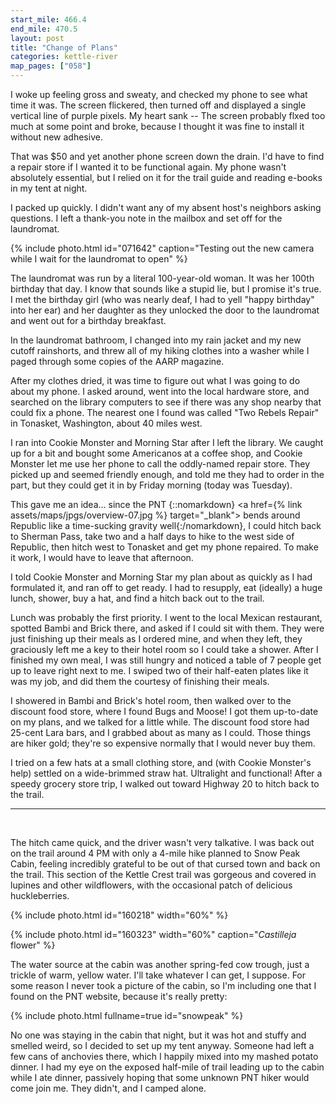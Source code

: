 ```yaml
---
start_mile: 466.4
end_mile: 470.5
layout: post
title: "Change of Plans"
categories: kettle-river
map_pages: ["058"]
---
```


I woke up feeling gross and sweaty, and checked my phone to see what time it
was. The screen flickered, then turned off and displayed a single vertical line
of purple pixels. My heart sank -- The screen probably flxed too much at some
point and broke, because I thought it was fine to install it without new
adhesive.

That was $50 and yet another phone screen down the drain. I'd have to find a
repair store if I wanted it to be functional again. My phone wasn't absolutely
essential, but I relied on it for the trail guide and reading e-books in my tent
at night.

I packed up quickly. I didn't want any of my absent host's neighbors asking
questions. I left a thank-you note in the mailbox and set off for the
laundromat.

{% include photo.html id="071642" caption="Testing out the new camera while I wait for the laundromat to open" %}

The laundromat was run by a literal 100-year-old woman. It was her 100th
birthday that day. I know that sounds like a stupid lie, but I promise it's
true. I met the birthday girl (who was nearly deaf, I had to yell "happy
birthday" into her ear) and her daughter as they unlocked the door to the
laundromat and went out for a birthday breakfast.

In the laundromat bathroom, I changed into my rain jacket and my new cutoff
rainshorts, and threw all of my hiking clothes into a washer while I paged
through some copies of the AARP magazine.

After my clothes dried, it was time to figure out what I was going to do about
my phone. I asked around, went into the local hardware store, and searched on
the library computers to see if there was any shop nearby that could fix a
phone. The nearest one I found was called "Two Rebels Repair" in Tonasket,
Washington, about 40 miles west.

I ran into Cookie Monster and Morning Star after I left the library. We caught
up for a bit and bought some Americanos at a coffee shop, and Cookie Monster let
me use her phone to call the oddly-named repair store. They picked up and seemed
friendly enough, and told me they had to order in the part, but they could get
it in by Friday morning (today was Tuesday).

This gave me an idea... since the PNT {::nomarkdown}
<a href={% link assets/maps/jpgs/overview-07.jpg %} target="_blank">
bends around Republic like a time-sucking gravity well</a>{:/nomarkdown}, I
could hitch back to Sherman Pass, take two and a half days to hike to the west
side of Republic, then hitch west to Tonasket and get my phone repaired. To make
it work, I would have to leave that afternoon.

I told Cookie Monster and Morning Star my plan about as quickly as I had
formulated it, and ran off to get ready. I had to resupply, eat (ideally) a huge
lunch, shower, buy a hat, and find a hitch back out to the trail.

Lunch was probably the first priority. I went to the local Mexican restaurant,
spotted Bambi and Brick there, and asked if I could sit with them.  They were
just finishing up their meals as I ordered mine, and when they left, they
graciously left me a key to their hotel room so I could take a shower.
After I finished my own meal, I was still hungry and noticed a table of 7 people
get up to leave right next to me. I swiped two of their half-eaten plates like
it was my job, and did them the courtesy of finishing their meals.

I showered in Bambi and Brick's hotel room, then walked over to the discount
food store, where I found Bugs and Moose! I got them up-to-date on my plans, and
we talked for a little while. The discount food store had 25-cent Lara bars, and
I grabbed about as many as I could. Those things are hiker gold; they're so
expensive normally that I would never buy them.

I tried on a few hats at a small clothing store, and (with Cookie Monster's
help) settled on a wide-brimmed straw hat. Ultralight and functional! After a
speedy grocery store trip, I walked out toward Highway 20 to hitch back to the
trail.


<hr><br>

The hitch came quick, and the driver wasn't very talkative. I was back out on
the trail around 4 PM with only a 4-mile hike planned to Snow Peak Cabin,
feeling incredibly grateful to be out of that cursed town and back on the trail.
This section of the Kettle Crest trail was gorgeous and covered in lupines and
other wildflowers, with the occasional patch of delicious huckleberries.

{% include photo.html id="160218" width="60%" %}

{% include photo.html id="160323" width="60%" caption="<i>Castilleja</i> flower" %}

The water source at the cabin was another spring-fed cow trough, just a trickle
of warm, yellow water. I'll take whatever I can get, I suppose. For some reason
I never took a picture of the cabin, so I'm including one that I found on the
PNT website, because it's really pretty:

{% include photo.html fullname=true id="snowpeak" %}

No one was staying in the cabin that night, but it was hot and stuffy and
smelled weird, so I decided to set up my tent anyway. Someone had left a few
cans of anchovies there, which I happily mixed into my mashed potato dinner. I
had my eye on the exposed half-mile of trail leading up to the cabin while I ate
dinner, passively hoping that some unknown PNT hiker would come join me. They
didn't, and I camped alone.
